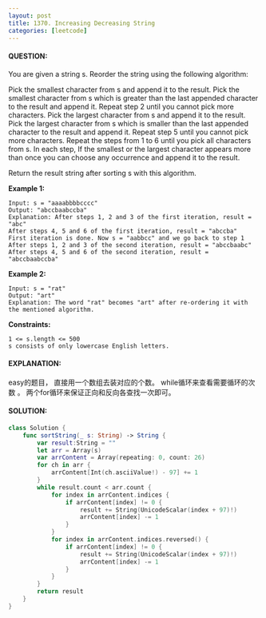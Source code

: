 ```yaml
---
layout: post
title: 1370. Increasing Decreasing String
categories: [leetcode]
---
```

#### QUESTION:
You are given a string s. Reorder the string using the following algorithm:

Pick the smallest character from s and append it to the result.
Pick the smallest character from s which is greater than the last appended character to the result and append it.
Repeat step 2 until you cannot pick more characters.
Pick the largest character from s and append it to the result.
Pick the largest character from s which is smaller than the last appended character to the result and append it.
Repeat step 5 until you cannot pick more characters.
Repeat the steps from 1 to 6 until you pick all characters from s.
In each step, If the smallest or the largest character appears more than once you can choose any occurrence and append it to the result.

Return the result string after sorting s with this algorithm.

 

__Example 1:__
```
Input: s = "aaaabbbbcccc"
Output: "abccbaabccba"
Explanation: After steps 1, 2 and 3 of the first iteration, result = "abc"
After steps 4, 5 and 6 of the first iteration, result = "abccba"
First iteration is done. Now s = "aabbcc" and we go back to step 1
After steps 1, 2 and 3 of the second iteration, result = "abccbaabc"
After steps 4, 5 and 6 of the second iteration, result = "abccbaabccba"
```
__Example 2:__
```
Input: s = "rat"
Output: "art"
Explanation: The word "rat" becomes "art" after re-ordering it with the mentioned algorithm.
```

__Constraints:__
```
1 <= s.length <= 500
s consists of only lowercase English letters.
```
#### EXPLANATION:

easy的题目， 直接用一个数组去装对应的个数。 while循环来查看需要循环的次数 。 两个for循环来保证正向和反向各查找一次即可。

#### SOLUTION:
```swift
class Solution {
    func sortString(_ s: String) -> String {
        var result:String = ""
        let arr = Array(s)
        var arrContent = Array(repeating: 0, count: 26)
        for ch in arr {
            arrContent[Int(ch.asciiValue!) - 97] += 1
        }
        while result.count < arr.count {
            for index in arrContent.indices {
                if arrContent[index] != 0 {
                    result += String(UnicodeScalar(index + 97)!)
                    arrContent[index] -= 1
                }
            }
            for index in arrContent.indices.reversed() {
                if arrContent[index] != 0 {
                    result += String(UnicodeScalar(index + 97)!)
                    arrContent[index] -= 1
                }
            }
        }
        return result
    }
}
```
